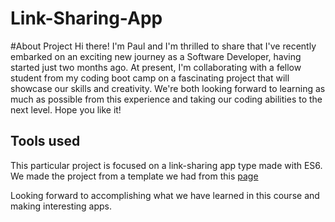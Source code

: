 # Link-Sharing-App

#About Project
Hi there! I'm Paul and I'm thrilled to share that I've recently embarked on an exciting new journey as a Software Developer, having started just two months ago. At present, I'm collaborating with a fellow student from my coding boot camp on a fascinating project that will showcase our skills and creativity. We're both looking forward to learning as much as possible from this experience and taking our coding abilities to the next level. Hope you like it!

## Tools used
This particular project is focused on a link-sharing app type made with ES6. We made the project from a template we had from this [page]([url](https://www.frontendmentor.io/)https://www.frontendmentor.io/)

Looking forward to accomplishing what we have learned in this course and making interesting apps.
